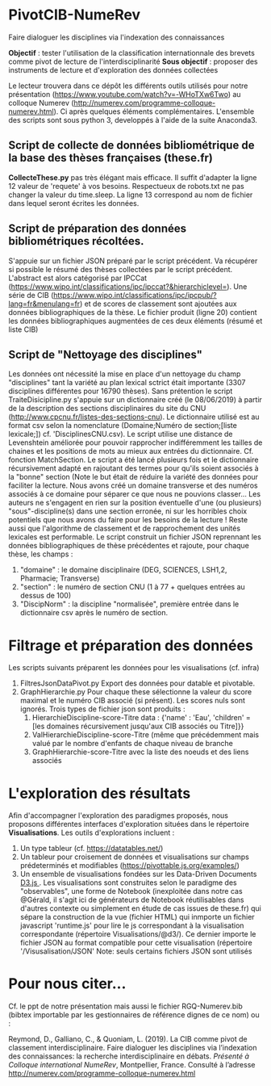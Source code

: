 # PivotCIB-NumeRev
Faire dialoguer les disciplines via l'indexation des connaissances

**Objectif** : tester l'utilisation de la classification internationnale des brevets comme pivot de lecture de l'interdisciplinarité
**Sous objectif** : proposer des instruments de lecture et d'exploration des données collectées

Le lecteur trouvera dans ce dépôt les différents outils utilisés pour notre présentation (https://www.youtube.com/watch?v=-WHoTXw6Two) au colloque Numerev (http://numerev.com/programme-colloque-numerev.html).
Ci après quelques éléments complémentaires.
L'ensemble des scripts sont sous python 3, developpés à l'aide de la suite Anaconda3.

## Script de collecte de données bibliométrique de la base des thèses françaises (these.fr)
 **CollecteThese.py** pas très élégant mais efficace. Il suffit d'adapter la ligne 12 valeur de 'requete' à vos besoins. Respectueux de robots.txt ne pas changer la valeur du time.sleep.
 La ligne 13 correspond au nom de fichier dans lequel seront écrites les données. 
 
## Script de préparation des données bibliométriques récoltées.
 S'appuie sur un fichier JSON préparé par le script précédent. Va récupérer si possible le résumé des thèses collectées par le script précédent. L'abstract est alors catégorisé par IPCCat 
 (https://www.wipo.int/classifications/ipc/ipccat?&hierarchiclevel=).
 Une série de CIB (https://www.wipo.int/classifications/ipc/ipcpub/?lang=fr&menulang=fr) et de scores de classement sont ajoutées aux données bibliographiques de la thèse. 
 Le fichier produit (ligne 20) contient les données bibliographiques augmentées de ces deux éléments (résumé et liste CIB)

## Script de "Nettoyage des disciplines"
Les données ont nécessité la mise en place d'un nettoyage du champ "disciplines" tant la variété au plan lexical sctrict était importante (3307 disciplines différentes pour 16790 thèses). 
Sans prétention le script TraiteDisicipline.py s'appuie sur un dictionnaire créé (le 08/06/2019) à partir de la description des sections disciplinaires du site du CNU (http://www.cpcnu.fr/listes-des-sections-cnu). 
Le dictionnaire utilisé est au format csv selon la nomenclature (Domaine;Numéro de section;[liste lexicale;]) cf. 'DisciplinesCNU.csv).
Le script utilise une distance de Levenshtein améliorée pour pouvoir rapprocher indifféremment les tailles de chaines et les positions de mots au mieux aux entrées du dictionnaire. Cf. fonction MatchSection.
Le script a été lancé plusieurs fois et le dictionnaire récursivement adapté en rajoutant des termes pour qu'ils soient associés à la "bonne" section (Note le but était de réduire la variété des données pour faciliter la lecture.
Nous avons créé un domaine transverse et des numéros associés à ce domaine pour séparer ce que nous ne pouvions classer... 
Les auteurs ne s'engagent en rien sur la position éventuelle d'une (ou plusieurs) "sous"-discipline(s) dans une section erronée, ni sur les horribles choix potentiels que nous avons du faire pour les besoins de la lecture ! 
Reste aussi que l'algorithme de classement et de rapprochement des unités lexicales est performable.
Le script construit un fichier JSON reprennant les données bibliographiques de thèse précédentes et rajoute, pour chaque thèse, les champs :
1. "domaine" : le domaine disciplinaire (DEG, SCIENCES, LSH1,2, Pharmacie; Transverse)
2. "section" : le numéro de section CNU (1 à 77 + quelques entrées au dessus de 100)
3. "DiscipNorm" : la discipline "normalisée", première entrée dans le dictionnaire csv après le numéro de section. 

# Filtrage et préparation des données
Les scripts suivants préparent les données pour les visualisations (cf. infra)
1. FiltresJsonDataPivot.py
Export des données pour datable et pivotable. 
2. GraphHierarchie.py 
Pour chaque these sélectionne la valeur du score maximal et le numéro CIB associé (si présent). Les scores nuls sont ignorés.
Trois types de fichier json sont produits :
	1. HierarchieDiscipline-score-Titre
	data : {'name' : 'Eau', 'children' = [les domaines récursivement jusqu'aux CIB associés ou Titre]}}
	2. ValHierarchieDiscipline-score-Titre (même que précédemment mais valué par le nombre d'enfants de chaque niveau de branche
	3. GraphHierarchie-score-Titre avec la liste des noeuds et des liens associés

# L'exploration des résultats

Afin d'accompagner l'exploration des paradigmes proposés, nous proposons différentes interfaces d'exploration situées dans le répertoire **Visualisations**. 
Les outils d'explorations incluent :
1. Un type tableur (cf. https://datatables.net/)
2. Un tableur pour croisement de données et visualisations sur champs prédeterminés et modifiables (https://pivottable.js.org/examples/)
3. Un ensemble de visualisations fondées sur les Data-Driven Documents [D3.js ](https://d3js.org/). Les visualisations sont construites selon le paradigme des "observables", une forme de Notebook 
(inexploitée dans notre cas @Gérald, il s'agit ici de générateurs de Notebook réutilisables dans d'autres contexte ou simplement en étude de cas issues de these.fr) qui sépare la construction
de la vue (fichier HTML) qui inmporte un fichier javascript 'runtime.js' pour lire le js correspondant à la visualisation correspondante (répertoire Visualisations/@d3/). 
Ce dernier importe le fichier JSON au format compatible pour cette visualisation (répertoire '/Visusalisation/JSON'
Note: seuls certains fichiers JSON sont utilisés


# Pour nous citer...
Cf. le ppt de notre présentation mais aussi le fichier RGQ-Numerev.bib (bibtex importable par les gestionnaires de référence dignes de ce nom)
ou :

Reymond, D., Galliano, C., & Quoniam, L. (2019). La CIB comme pivot de classement interdisciplinaire. Faire dialoguer les disciplines via l’indexation des connaissances: la recherche interdisciplinaire en débats. _Présenté à Colloque international NumeRev_, Montpellier, France. Consulté à l’adresse http://numerev.com/programme-colloque-numerev.html


 
